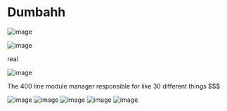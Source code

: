 # Dumbahh
![image](https://user-images.githubusercontent.com/93102482/218275419-e2d1ad60-9531-4f31-b6c1-8d7c5b5c54f9.png)

![image](https://user-images.githubusercontent.com/93102482/218275505-278746dd-be25-4c76-ac20-3436c955ee86.png)



real

![image](https://user-images.githubusercontent.com/93102482/218275614-d0ef458c-0477-4092-8042-2b094b53c91b.png)

The 400 line module manager responsible for like 30 different things $$$

![image](https://user-images.githubusercontent.com/93102482/218275750-10e11e1a-bf55-4b6f-b73b-c841c3a4b9f7.png)
![image](https://user-images.githubusercontent.com/93102482/218275755-9a9bc760-ba43-4c74-88c7-10db429b6ca2.png)
![image](https://user-images.githubusercontent.com/93102482/218275772-6d96d446-ed69-462f-8397-c233a90166db.png)
![image](https://user-images.githubusercontent.com/93102482/218275781-6c3f7184-dad7-454d-902d-6b4e3d0f4f90.png)
![image](https://user-images.githubusercontent.com/93102482/218275785-887077c1-3372-4063-b396-909988f0969d.png)
